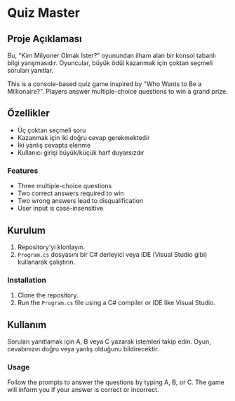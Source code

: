 # Quiz Master

## Proje Açıklaması
Bu, "Kim Milyoner Olmak İster?" oyunundan ilham alan bir konsol tabanlı bilgi yarışmasıdır. Oyuncular, büyük ödül kazanmak için çoktan seçmeli soruları yanıtlar.

This is a console-based quiz game inspired by "Who Wants to Be a Millionaire?". Players answer multiple-choice questions to win a grand prize.

## Özellikler
- Üç çoktan seçmeli soru
- Kazanmak için iki doğru cevap gerekmektedir
- İki yanlış cevapta elenme
- Kullanıcı girişi büyük/küçük harf duyarsızdır

### Features
- Three multiple-choice questions
- Two correct answers required to win
- Two wrong answers lead to disqualification
- User input is case-insensitive

## Kurulum
1. Repository'yi klonlayın.
2. `Program.cs` dosyasını bir C# derleyici veya IDE (Visual Studio gibi) kullanarak çalıştırın.

### Installation
1. Clone the repository.
2. Run the `Program.cs` file using a C# compiler or IDE like Visual Studio.

## Kullanım
Soruları yanıtlamak için A, B veya C yazarak istemleri takip edin. Oyun, cevabınızın doğru veya yanlış olduğunu bildirecektir.

### Usage
Follow the prompts to answer the questions by typing A, B, or C. The game will inform you if your answer is correct or incorrect.
